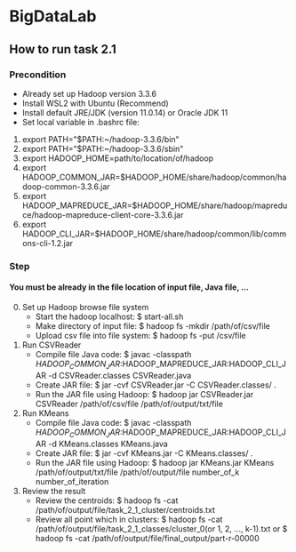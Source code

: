# BigDataLab
## How to run task 2.1
### Precondition
- Already set up Hadoop version 3.3.6
- Install WSL2 with Ubuntu (Recommend)
- Install default JRE/JDK (version 11.0.14) or Oracle JDK 11
- Set local variable in .bashrc file:
1. export PATH="$PATH:~/hadoop-3.3.6/bin"
2. export PATH="$PATH:~/hadoop-3.3.6/sbin"
3. export HADOOP_HOME=path/to/location/of/hadoop
4. export HADOOP_COMMON_JAR=$HADOOP_HOME/share/hadoop/common/hadoop-common-3.3.6.jar
5. export HADOOP_MAPREDUCE_JAR=$HADOOP_HOME/share/hadoop/mapreduce/hadoop-mapreduce-client-core-3.3.6.jar
6. export HADOOP_CLI_JAR=$HADOOP_HOME/share/hadoop/common/lib/commons-cli-1.2.jar
### Step
#### You must be already in the file location of input file, Java file, ...
0. Set up Hadoop browse file system
   - Start the hadoop localhost: $ start-all.sh
   - Make directory of input file: $ hadoop fs -mkdir /path/of/csv/file
   - Upload csv file into file system: $ hadoop fs -put /csv/file
1. Run CSVReader
   - Compile file Java code: $ javac -classpath  $HADOOP_COMMON_JAR:$HADOOP_MAPREDUCE_JAR:HADOOP_CLI_JAR -d CSVReader.classes CSVReader.java
   - Create JAR file: $ jar -cvf CSVReader.jar -C CSVReader.classes/ .
   - Run the JAR file using Hadoop: $ hadoop jar CSVReader.jar CSVReader /path/of/csv/file /path/of/output/txt/file
2. Run KMeans
   - Compile file Java code: $ javac -classpath  $HADOOP_COMMON_JAR:$HADOOP_MAPREDUCE_JAR:HADOOP_CLI_JAR -d KMeans.classes KMeans.java
   - Create JAR file: $ jar -cvf KMeans.jar -C KMeans.classes/ .
   - Run the JAR file using Hadoop: $ hadoop jar KMeans.jar KMeans /path/of/output/txt/file /path/of/output/file number_of_k number_of_iteration
3. Review the result
   - Review the centroids: $ hadoop fs -cat /path/of/output/file/task_2_1_cluster/centroids.txt
   - Review all point which in clusters: $ hadoop fs -cat /path/of/output/file/task_2_1_classes/cluster_0(or 1, 2, ..., k-1).txt or $ hadoop fs -cat /path/of/output/file/final_output/part-r-00000
